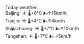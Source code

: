 Today weather:  
Beijing: ☀️   🌡️+6°C 🌬️↑15km/h  
Tianjin: ☀️   🌡️+4°C 🌬️↑4km/h  
Shijiazhuang: ☀️   🌡️+7°C 🌬️↖10km/h  
Tangshan: ☀️   🌡️+7°C 🌬️→5km/h  
